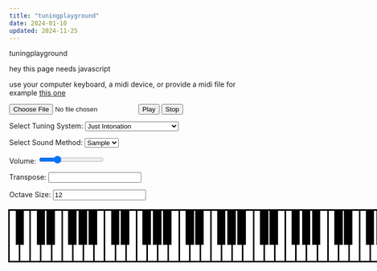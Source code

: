 ```yaml
---
title: "tuningplayground"
date: 2024-01-10
updated: 2024-11-25
---
```


  <style>
    :root {
      --white-key-height: 100px;
      --white-key-width: calc(var(--white-key-height) * (23 / 120));
      --black-key-width: calc(var(--white-key-width) * (15 / 23));
      --black-key-height: calc(var(--white-key-height) * (80 / 120));
}

    .container {
      display: flex;
    }

    .keyboard {
      display: flex;
      flex-direction: row;
    }

    .octave {
      display: flex;
      position: relative;
    }

    .white-key {
      background-color: #fff;
      border: 1px solid #000;
      height: var(--white-key-height);
      width: var(--white-key-width);
      display: inline-block;
      position: relative;
      z-index: 1;
      outline: 2px solid #000;
    }

    .black-key {
      background-color: #000;
      height: var(--black-key-height);
      width: var(--black-key-width);
      position: absolute;
      margin-left: -7.5px;
      z-index: 2;
      outline: 2px solid #000;
    }

    .white-key:nth-child(1) ~ .black-key {
      margin-left: calc(var(--white-key-height) * (17.5 / 120));
    }

    .white-key:nth-child(3) ~ .black-key {
      margin-left: calc(var(--white-key-height) * (40.5 / 120));
    }

    .white-key:nth-child(5) ~ .black-key {
      margin-left: calc(var(--white-key-height) * (88.5 / 120));
    }

    .white-key:nth-child(6) ~ .black-key {
      margin-left: calc(var(--white-key-height) * (92.5 / 120));
    }

    .white-key:nth-child(8) ~ .black-key {
      margin-left: calc(var(--white-key-height) * (117.5 / 120));
    }

    .white-key:nth-child(10) ~ .black-key {
      margin-left: calc(var(--white-key-height) * (141.5 / 120));
    }

    .white-key:nth-child(12) ~ .black-key {
      margin-left: calc(var(--white-key-height) * (180.5 / 120));
    }

    .white-key.key-active {
      background: #a0a0a0;
    }

    .black-key.key-active {
      background: #404040;
    }

    .key-marked {
      background: #d77914;
    }

    .key-active.key-marked {
      background: #92520d;
    }

    #markedButtons {
      display: none;
    }
        
    .keyboard {
      padding-top: 20px;
    }
  </style>
 <body>
  tuningplayground
      <p>
        <noscript> hey this page needs javascript</noscript>
      </p>
      <p>
        use your computer keyboard, a midi device, or provide a midi file for
        example
        <a
          href="https://www.midiworld.com/midis/other/mozart/jm_mozdi.mid"
          download="mozart_dies_irea.mid"
          >this one</a
        >
      </p>
      <div style="display: block">
        <input type="file" id="fileInput" accept=".midi,.mid" />
        <!-- <input type="text" id="linkInput" value="https://www.midiworld.com/midis/other/mozart/jm_mozdi.mid" placeholder="Enter MIDI file link"> -->
        <button id="playButton">Play</button>
        <button id="stopButton">Stop</button>
      </div>
      <p>
        <label for="tuningSelect">Select Tuning System:</label>
        <select id="tuningSelect" name="tuningSelect">
          <option value="JustIntonation">Just Intonation</option>
          <option value="JustIntonation24">Just Intonation 24</option>
          <option value="StepMethod">Just Intonated Step Method</option>
          <option value="EqualTemperament">Equal Temperament</option>
          <!-- <option value="thai">thai</option>
          <option value="Javanese">Javanese</option> -->
          <option value="WholeTone">WholeTone</option>
          <option value="QuarterTone">QuarterTone</option>
          <option value="PythagoreanTuning">Pythagorean Tuning</option>
          <option value="FiveLimit">Five Limit</option>
          <option value="ElevenLimit">Eleven Limit</option>
          <option value="FortythreeTone">Fortythree tone tuning</option>
          <option value="Indian">Indian</option>
          <option value="IndianAlt">Indian Alt</option>
          <option value="IndianFull">Indian Full</option>
          <!-- <option value="meantone_temperament">Meantone Temperament</option>
          <option value="well_temperament">Well Temperament</option> -->
          <option value="equal_temperament">Equal Temperament</option>
        </select>
      </p>
      <p>
        <label for="soundMethod">Select Sound Method:</label>
        <select id="soundMethod" name="soundMethod">
          <option value="sample">Sample</option>
          <option value="native">Native</option>
          <!-- <option value="tone.js">tone.js</option> -->
        </select>
      </p>
      <p>
        Volume:
        <input
          type="range"
          id="volumeSlider"
          min="0"
          max="1"
          step="0.01"
          value="0.25"
        />
      </p>
      <p>Transpose: <input id="transpose" /></p>
      <div id="stepSizeContainer" style="display: none">
        <label for="stepSize">Step Size (co-primes with 12):</label>
        <select id="stepSize">
          <option value="1">1</option>
          <option value="5">5</option>
          <option value="7" selected>7</option>
          <option value="11">11</option>
        </select>
      </div>
      <div id="octaveSize_container" style="display: block">
        <label for="octaveSize">Octave Size:</label>
        <input id="octaveSize" value="12" />
      </div>
      <div id="markedButtons" style="display: none">
        <button id="playMarked">Play Marked Notes</button>
        <button id="shareMarked">Share Marked Notes</button>
      </div>
      <div id="output" style="background-color: white; color: black"></div>
      <div class="keyboard dark-mode-invert">
        <!-- <div class="octave">
          <div class="white-key" data-note="0"></div>
          <div class="black-key" data-note="1"></div>
          <div class="white-key" data-note="2"></div>
          <div class="black-key" data-note="3"></div>
          <div class="white-key" data-note="4"></div>
          <div class="white-key" data-note="5"></div>
          <div class="black-key" data-note="6"></div>
          <div class="white-key" data-note="7"></div>
          <div class="black-key" data-note="8"></div>
          <div class="white-key" data-note="9"></div>
          <div class="black-key" data-note="10"></div>
          <div class="white-key" data-note="11"></div>
        </div> -->
        <div class="octave">
          <!-- <div class="white-key" data-note="12"></div>
          <div class="black-key" data-note="13"></div>
          <div class="white-key" data-note="14"></div>
          <div class="black-key" data-note="15"></div>
          <div class="white-key" data-note="16"></div>
          <div class="white-key" data-note="17"></div>
          <div class="black-key" data-note="18"></div>
          <div class="white-key" data-note="19"></div>
          <div class="black-key" data-note="20"></div> -->
          <div class="white-key" data-note="21"></div>
          <div class="black-key" data-note="22"></div>
          <div class="white-key" data-note="23"></div>
        </div>
        <div class="octave">
          <div class="white-key" data-note="24"></div>
          <div class="black-key" data-note="25"></div>
          <div class="white-key" data-note="26"></div>
          <div class="black-key" data-note="27"></div>
          <div class="white-key" data-note="28"></div>
          <div class="white-key" data-note="29"></div>
          <div class="black-key" data-note="30"></div>
          <div class="white-key" data-note="31"></div>
          <div class="black-key" data-note="32"></div>
          <div class="white-key" data-note="33"></div>
          <div class="black-key" data-note="34"></div>
          <div class="white-key" data-note="35"></div>
        </div>
        <div class="octave">
          <div class="white-key" data-note="36"></div>
          <div class="black-key" data-note="37"></div>
          <div class="white-key" data-note="38"></div>
          <div class="black-key" data-note="39"></div>
          <div class="white-key" data-note="40"></div>
          <div class="white-key" data-note="41"></div>
          <div class="black-key" data-note="42"></div>
          <div class="white-key" data-note="43"></div>
          <div class="black-key" data-note="44"></div>
          <div class="white-key" data-note="45"></div>
          <div class="black-key" data-note="46"></div>
          <div class="white-key" data-note="47"></div>
        </div>
        <div class="octave">
          <div class="white-key" data-note="48"></div>
          <div class="black-key" data-note="49"></div>
          <div class="white-key" data-note="50"></div>
          <div class="black-key" data-note="51"></div>
          <div class="white-key" data-note="52"></div>
          <div class="white-key" data-note="53"></div>
          <div class="black-key" data-note="54"></div>
          <div class="white-key" data-note="55"></div>
          <div class="black-key" data-note="56"></div>
          <div class="white-key" data-note="57"></div>
          <div class="black-key" data-note="58"></div>
          <div class="white-key" data-note="59"></div>
        </div>
        <div class="octave">
          <div class="white-key" data-note="60"></div>
          <div class="black-key" data-note="61"></div>
          <div class="white-key" data-note="62"></div>
          <div class="black-key" data-note="63"></div>
          <div class="white-key" data-note="64"></div>
          <div class="white-key" data-note="65"></div>
          <div class="black-key" data-note="66"></div>
          <div class="white-key" data-note="67"></div>
          <div class="black-key" data-note="68"></div>
          <div class="white-key" data-note="69"></div>
          <div class="black-key" data-note="70"></div>
          <div class="white-key" data-note="71"></div>
        </div>
        <div class="octave">
          <div class="white-key" data-note="72"></div>
          <div class="black-key" data-note="73"></div>
          <div class="white-key" data-note="74"></div>
          <div class="black-key" data-note="75"></div>
          <div class="white-key" data-note="76"></div>
          <div class="white-key" data-note="77"></div>
          <div class="black-key" data-note="78"></div>
          <div class="white-key" data-note="79"></div>
          <div class="black-key" data-note="80"></div>
          <div class="white-key" data-note="81"></div>
          <div class="black-key" data-note="82"></div>
          <div class="white-key" data-note="83"></div>
        </div>
        <div class="octave">
          <div class="white-key" data-note="84"></div>
          <div class="black-key" data-note="85"></div>
          <div class="white-key" data-note="86"></div>
          <div class="black-key" data-note="87"></div>
          <div class="white-key" data-note="88"></div>
          <div class="white-key" data-note="89"></div>
          <div class="black-key" data-note="90"></div>
          <div class="white-key" data-note="91"></div>
          <div class="black-key" data-note="92"></div>
          <div class="white-key" data-note="93"></div>
          <div class="black-key" data-note="94"></div>
          <div class="white-key" data-note="95"></div>
        </div>
        <div class="octave">
          <div class="white-key" data-note="96"></div>
          <div class="black-key" data-note="97"></div>
          <div class="white-key" data-note="98"></div>
          <div class="black-key" data-note="99"></div>
          <div class="white-key" data-note="100"></div>
          <div class="white-key" data-note="101"></div>
          <div class="black-key" data-note="102"></div>
          <div class="white-key" data-note="103"></div>
          <div class="black-key" data-note="104"></div>
          <div class="white-key" data-note="105"></div>
          <div class="black-key" data-note="106"></div>
          <div class="white-key" data-note="107"></div>
        </div>
        <div class="octave">
          <div class="white-key" data-note="108"></div>
        </div>
      </div>
      <div id="logContainer"></div>
    </div>
    <script src="./bootstrap.js"></script>
  </body>